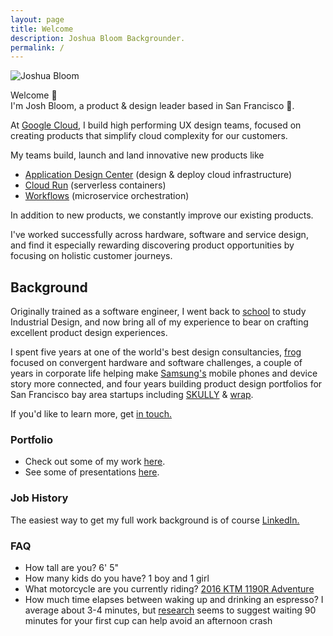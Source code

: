 ```yaml
---
layout: page
title: Welcome
description: Joshua Bloom Backgrounder.
permalink: /
---
```


<img itemprop="image" src="/assets/img/josh_bg.jpg" alt="Joshua Bloom">

Welcome 👋 <br>
I'm Josh Bloom, a product & design leader based in San Francisco 🌁. 

At [Google Cloud](https://cloud.google.com), I build high performing UX design teams, focused on creating products that simplify cloud complexity for our customers.

My teams build, launch and land innovative new products like
- [Application Design Center](https://cloud.google.com/application-design-center/docs/overview) (design & deploy cloud infrastructure)
- [Cloud Run](https://cloud.google.com/run) (serverless containers)
- [Workflows](https://cloud.google.com/workflows) (microservice orchestration)

In addition to new products, we constantly improve our existing products.

I've worked successfully across hardware, software and service design, and find it especially rewarding discovering product  opportunities by focusing on holistic customer journeys.

## Background

Originally trained as a software engineer, I went back to [school](https://massart.edu/) to study Industrial Design, and now bring all of my experience to bear on crafting excellent product design experiences.

I spent five years at one of the world's best design consultancies, [frog](https://frogdesign.com) focused on convergent hardware and software challenges, a couple of years in corporate life helping make [Samsung's](https://www.samsung.com/us/mobile/phones/) mobile phones and device story more connected, and four years building product design portfolios for San Francisco bay area startups including [SKULLY](https://www.revzilla.com/common-tread/skully-ar-1-helmet-preview) & [wrap](https://wrap.co).

If you'd like to learn more, get [in touch.](mailto:joshbloom@gmail.com)

### Portfolio

- Check out some of my work [here](/work).
- See some of presentations [here](/presentations).

### Job History
The easiest way to get my full work background is of course [LinkedIn.](https://www.linkedin.com/in/jbloom)

### FAQ
  - How tall are you? 6' 5"
  - How many kids do you have? 1 boy and 1 girl
  - What motorcycle are you currently riding? [2016 KTM 1190R Adventure](https://www.advpulse.com/adv-bikes/2015-ktm-1190-adventure-r-review/)
  - How much time elapses between waking up and drinking an espresso? I average about 3-4 minutes, but [research](https://www.betterup.com/blog/best-time-to-drink-coffee) seems to suggest waiting 90 minutes for your first cup can help avoid an afternoon crash
